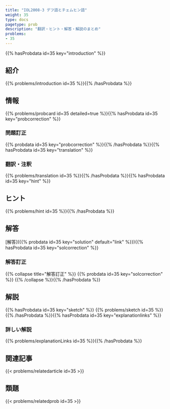 ```yaml
---
title: "IOL2008-3 デフ語とチェムヒン語"
weight: 35
type: docs
pagetype: prob
description: "翻訳・ヒント・解答・解説のまとめ"
problems: 
- 35
---
```


{{% hasProbdata id=35 key="introduction" %}}

## 紹介

{{% problems/introduction id=35 %}}{{% /hasProbdata %}}

## 情報

{{% problems/probcard id=35 detailed=true %}}{{% hasProbdata id=35 key="probcorrection" %}}

### 問題訂正

{{% probdata id=35 key="probcorrection" %}}{{% /hasProbdata %}}{{% hasProbdata id=35 key="translation" %}}

### 翻訳・注釈

{{% problems/translation id=35 %}}{{% /hasProbdata %}}{{% hasProbdata id=35 key="hint" %}}

## ヒント

{{% problems/hint id=35 %}}{{% /hasProbdata %}}

## 解答

[解答]({{% probdata id=35 key="solution" default="link" %}}){{% hasProbdata id=35 key="solcorrection" %}}

### 解答訂正

{{% collapse title="解答訂正" %}}
{{% probdata id=35 key="solcorrection" %}}
{{% /collapse %}}{{% /hasProbdata %}}

## 解説

{{% hasProbdata id=35 key="sketch" %}}
{{% problems/sketch id=35 %}}
{{% /hasProbdata %}}{{% hasProbdata id=35 key="explanationlinks" %}}

### 詳しい解説

{{% problems/explanationLinks id=35 %}}{{% /hasProbdata %}}

## 関連記事

{{< problems/relatedarticle id=35 >}}

## 類題

{{< problems/relatedprob id=35 >}}
